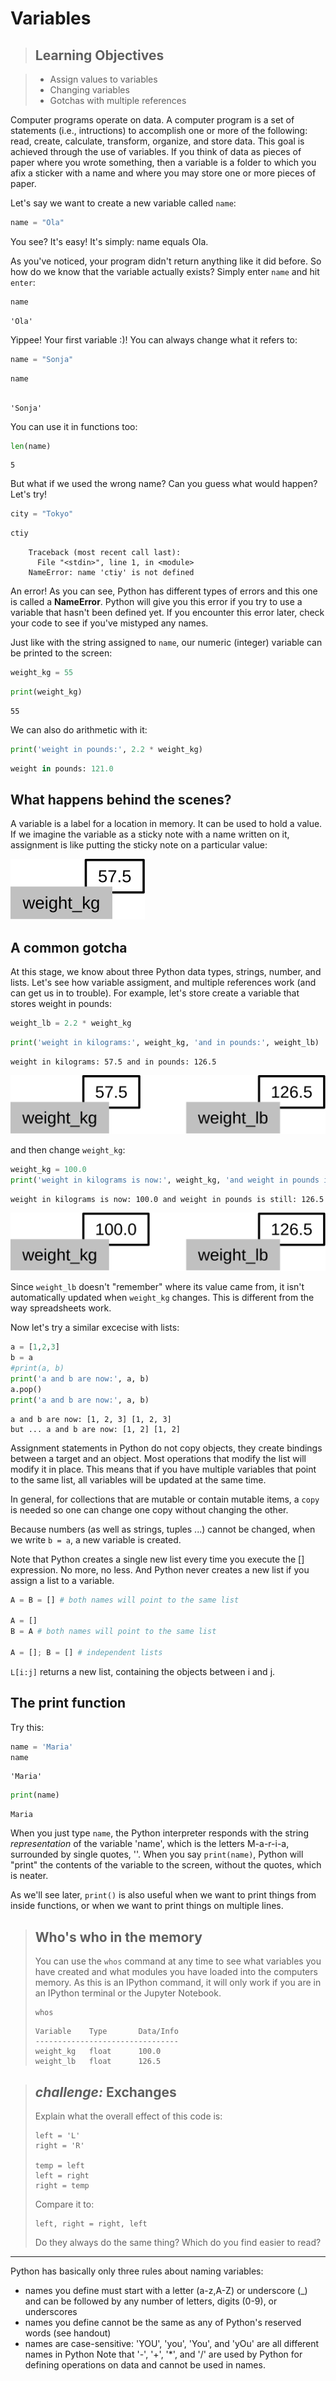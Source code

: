 
# Variables

> ## Learning Objectives

> *   Assign values to variables
> *   Changing variables
> *   Gotchas with multiple references


Computer programs operate on data. A computer program is a set of statements (i.e., intructions) to accomplish one or more of the following: read, create, calculate, transform, organize, and store data. This goal is achieved through the use of variables. If you think of data as pieces of paper where you wrote something, then a variable is a folder to which you afix a sticker with a name and where you may store one or more pieces of paper.


Let's say we want to create a new variable called `name`:

```python
name = "Ola"
```

You see? It's easy! It's simply: name equals Ola.

As you've noticed, your program didn't return anything like it did before. So how do we know that the variable actually exists? Simply enter `name` and hit `enter`:

```python
name
```
```
'Ola'
```

Yippee! Your first variable :)! You can always change what it refers to:

```python
name = "Sonja"
```

```python
name
```
```

'Sonja'
```

You can use it in functions too:

```python
len(name)
```

```
5
```

But what if we used the wrong name? Can you guess what would happen? Let's try!

```python
city = "Tokyo"
```

```python
ctiy
```

```
    Traceback (most recent call last):
      File "<stdin>", line 1, in <module>
    NameError: name 'ctiy' is not defined
```
An error! As you can see, Python has different types of errors and this one is called a **NameError**. Python will give you this error if you try to use a variable that hasn't been defined yet. If you encounter this error later, check your code to see if you've mistyped any names.


Just like with the string assigned to `name`, our numeric (integer) variable can be printed to the screen:

```python
weight_kg = 55
```


```python
print(weight_kg)
```

```
55
```

We can also do arithmetic with it:

```python
print('weight in pounds:', 2.2 * weight_kg)
```

```python
weight in pounds: 121.0
```

## What happens behind the scenes?

A variable is a label for a location in memory. It can be used to hold a value. If we imagine the variable as a sticky note with a name written on it, assignment is like putting the sticky note on a particular value:

![Variables as Sticky Notes](../fig/python-sticky-note-variables-01.svg)

## A common gotcha

At this stage, we know about three Python data types, strings, number, and lists. Let's see how variable assigment, and multiple references work (and can get us in to trouble). For example, let's store create a variable that stores weight in pounds:

```python
weight_lb = 2.2 * weight_kg
```
```python
print('weight in kilograms:', weight_kg, 'and in pounds:', weight_lb)
```
```
weight in kilograms: 57.5 and in pounds: 126.5
```

![Creating Another Variable](../fig/python-sticky-note-variables-02.svg)

and then change `weight_kg`:

```python
weight_kg = 100.0
print('weight in kilograms is now:', weight_kg, 'and weight in pounds is still:', weight_lb)
```

```
weight in kilograms is now: 100.0 and weight in pounds is still: 126.5
```

![Updating a Variable](../fig/python-sticky-note-variables-03.svg)

Since `weight_lb` doesn't "remember" where its value came from, it isn't automatically updated when `weight_kg` changes. This is different from the way spreadsheets work.

Now let's try a similar excecise with lists:

```python
a = [1,2,3]
b = a
#print(a, b)
print('a and b are now:', a, b)
a.pop()
print('a and b are now:', a, b)
```
```
a and b are now: [1, 2, 3] [1, 2, 3]
but ... a and b are now: [1, 2] [1, 2]
```

Assignment statements in Python do not copy objects, they create bindings between a target and an object. Most operations that modify the list will modify it in place. This means that if you have multiple variables that point to the same list, all variables will be updated at the same time.

In general, for collections that are mutable or contain mutable items, a `copy` is needed so one can change one copy without changing the other.

Because numbers (as well as strings, tuples ...) cannot be changed, when we write `b = a`, a new variable is created.

Note that Python creates a single new list every time you execute the [] expression. No more, no less. And Python never creates a new list if you assign a list to a variable.

```python
A = B = [] # both names will point to the same list

A = []
B = A # both names will point to the same list

A = []; B = [] # independent lists
```

`L[i:j]` returns a new list, containing the objects between i and j.

## The print function

Try this:

```python
name = 'Maria'
name
```
```
'Maria'
```

```python
print(name)
```
```
Maria
```

When you just type `name`, the Python interpreter responds with the string *representation* of the variable 'name', which is the letters M-a-r-i-a, surrounded by single quotes, ''. When you say `print(name)`, Python will "print" the contents of the variable to the screen, without the quotes, which is neater.

As we'll see later, `print()` is also useful when we want to print things from inside functions, or when we want to print things on multiple lines.



> ## Who's who in the memory
>
>You can use the `whos` command at any time to see what variables you have created and what modules you have loaded into the computers memory. As this is an IPython command, it will only work if you are in an IPython terminal or the Jupyter Notebook.
>
>~~~ {.python}
>whos
>~~~
>~~~ {.output}
>Variable    Type       Data/Info
>--------------------------------
>weight_kg   float      100.0
>weight_lb   float      126.5
>~~~


> ## _challenge:_  Exchanges
>
> Explain what the overall effect of this code is:
>
> ~~~ {.python}
> left = 'L'
> right = 'R'
>
> temp = left
> left = right
> right = temp
> ~~~
>
> Compare it to:
>
> ~~~ {.python}
> left, right = right, left
> ~~~
>
> Do they always do the same thing?
> Which do you find easier to read?


***** 

Python has basically only three rules about naming variables: 

* names you define must start with a letter (a-z,A-Z) or underscore (_) and can be followed by any number of letters, digits (0-9), or underscores
* names you define cannot be the same as any of Python's reserved words (see handout)
* names are case-sensitive: 'YOU', 'you', 'You', and 'yOu' are all different names in Python
Note that '-', '+', '*', and '/' are used by Python for defining operations on data and cannot be used in names.
